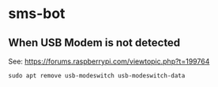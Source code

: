 # sms-bot

## When USB Modem is not detected

See: https://forums.raspberrypi.com/viewtopic.php?t=199764

```shell
sudo apt remove usb-modeswitch usb-modeswitch-data
```
